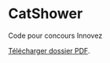 # CatShower
Code pour concours Innovez

<a href="https://srv-file6.gofile.io/download/MCOPld/Concours%20Innovez%20public.pdf">Télécharger dossier PDF</a>.</p>
